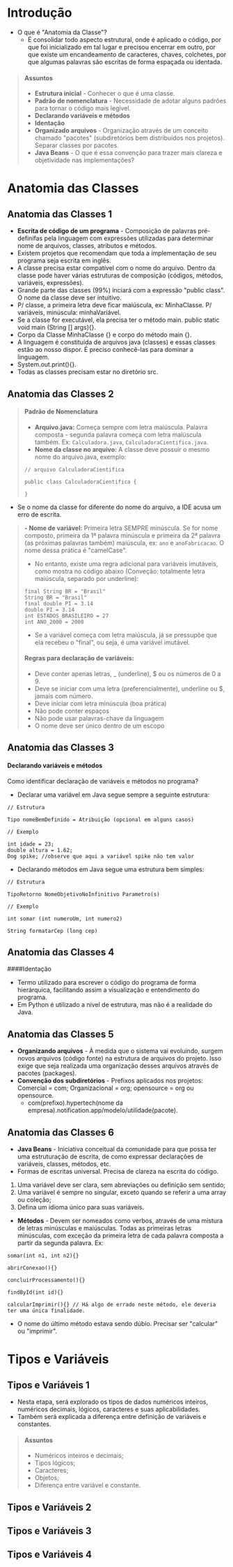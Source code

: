 # Introdução
- O que é "Anatomia da Classe"?
  - É consolidar todo aspecto estrutural, onde é aplicado o código, por que foi inicializado em tal lugar e precisou encerrar em outro, por que existe um encandeamento de caracteres, chaves, colchetes, por que algumas palavras são escritas de forma espaçada ou identada. 
>#### Assuntos
>
>- **Estrutura inicial** - Conhecer o que é uma classe.  
>- **Padrão de nomenclatura** - Necessidade de adotar alguns padrões para tornar o código mais legível.  
>- **Declarando variáveis e métodos**
>- **Identação**
>- **Organizado arquivos** - Organização através de um conceito chamado "pacotes" (subdiretórios bem distribuídos nos projetos). Separar classes por pacotes.
>- **Java Beans** - O que é essa convenção para trazer mais clareza e objetividade nas implementações?

# Anatomia das Classes  
## Anatomia das Classes 1  
- **Escrita de código de um programa** - Composição de palavras pré-definifas pela linguagem com expressões utilizadas para determinar nome de arquivos, classes, atributos e métodos.  
- Existem projetos que recomendam que toda a implementação de seu programa seja escrita em inglês.  
- A classe precisa estar compatível com o nome do arquivo. Dentro da classe pode haver várias estruturas de composição (códigos, métodos, variáveis, expressões).  
- Grande parte das classes (99%) inciará com a expressão "public class". O nome da classe deve ser intuitivo.  
- P/ classe, a primeira letra deve ficar maiúscula, ex: MinhaClasse. P/ variáveis, minúscula: minhaVariável.  
- Se a classe for executável, ela precisa ter o método main. public static void main (String [] args){}.  
- Corpo da Classe MinhaClasse {} e corpo do método main {}.  
- A linguagem é constituída de arquivos java (classes) e essas classes estão ao nosso dispor. É preciso conhecê-las para dominar a linguagem.  
- System.out.print(){}.  
- Todas as classes precisam estar no diretório src.
## Anatomia das Classes 2  
> #### Padrão de Nomenclatura
> - **Arquivo.java:** Começa sempre com letra maiúscula. Palavra composta - segunda palavra começa com letra maiúscula também. Ex: ```Calculadora.java```, ```CalculadoraCientifica.java```.  
> - **Nome da classe no arquivo:** A classe deve possuir o mesmo nome do arquivo.java, exemplo:
> ```
> // arquivo CalculadoraCientifica
>
> public class CalculadoraCientifica {
>
>}
> ```
- Se o nome da classe for diferente do nome do arquivo, a IDE acusa um erro de escrita.
> **- Nome de variável:** Primeira letra SEMPRE minúscula. Se for nome composto, primeira da 1ª palavra minúscula e primeira da 2ª palavra (as próximas palavras também) maiúscula, ex: ``` ano ``` e ``` anoFabricacao ```. O nome dessa prática é "camelCase".
> - No entanto, existe uma regra adicional para variáveis imutáveis, como mostra no código abaixo (Conveção: totalmente letra maiúscula, separado por underline):
> ```
> final String BR = "Brasil"
> String BR = "Brasil"
> final double PI = 3.14
> double PI = 3.14
> int ESTADOS_BRASILEIRO = 27
> int ANO_2000 = 2000
> ```
> - Se a variável começa com letra maiúscula, já se pressupõe que ela recebeu o "final", ou seja, é uma variável imutável.
> #### Regras para declaração de variáveis:
> - Deve conter apenas letras, _ (underline), $ ou os números de 0 a 9.
> - Deve se iniciar com uma letra (preferencialmente), underline ou $, jamais com número.
> - Deve iniciar com letra minúscula (boa prática)
> - Não pode conter espaços
> - Não pode usar palavras-chave da linguagem
> - O nome deve ser único dentro de um escopo
## Anatomia das Classes 3
#### Declarando variáveis e métodos
Como identificar declaração de variáveis e métodos no programa? 
- Declarar uma variável em Java segue sempre a seguinte estrutura:
```
// Estrutura

Tipo nomeBemDefinido = Atribuição (opcional em alguns casos)

// Exemplo

int idade = 23;
double altura = 1.62;
Dog spike; //observe que aqui a variável spike não tem valor
```
- Declarando métodos em Java segue uma estrutura bem simples:
```
// Estrutura

TipoRetorno NomeObjetivoNoInfinitivo Parametro(s)

// Exemplo

int somar (int numeroUm, int numero2)

String formatarCep (long cep)
```
## Anatomia das Classes 4

####Identação  
- Termo utilizado para escrever o código do programa de forma hierárquica, facilitando assim a visualização e entendimento do programa.
- Em Python é utilizado a nível de estrutura, mas não é a realidade do Java.
## Anatomia das Classes 5
- **Organizando arquivos** - À medida que o sistema vai evoluindo, surgem novos arquivos (código fonte) na estrutura de arquivos do projeto. Isso exige que seja realizada uma organização desses arquivos através de pacotes (packages).
- **Convenção dos subdiretórios** - Prefixos aplicados nos projetos: Comercial = com; Organizacional = org; opensource = org ou opensource.
  - com(prefixo).hypertech(nome da empresa).notification.app/modelo/utilidade(pacote).
## Anatomia das Classes 6
- **Java Beans** - Iniciativa conceitual da comunidade para que possa ter uma estruturação de escrita, de como expressar declarações de variáveis, classes, métodos, etc.  
- Formas de escritas universal. Precisa de clareza na escrita do código.  
1. Uma variável deve ser clara, sem abreviações ou definição sem sentido;  
1. Uma variável é sempre no singular, exceto quando se referir a uma array ou coleção;  
1. Defina um idioma único para suas variáveis.
- **Métodos** - Devem ser nomeados como verbos, através de uma mistura de letras minúsculas e maiúsculas. Todas as primeiras letras minúsculas, com exceção da primeira letra de cada palavra composta a partir da segunda palavra. Ex: 
```
somar(int n1, int n2){}

abrirConexao(){}

concluirProcessamento(){}

findById(int id){}

calcularImprimir(){} // Há algo de errado neste método, ele deveria ter uma única finalidade. 
```
- O nome do último método estava sendo dúbio. Precisar ser "calcular" ou "imprimir".
# Tipos e Variáveis
## Tipos e Variáveis 1
- Nesta etapa, será explorado os tipos de dados numéricos inteiros, numéricos decimais, lógicos, caracteres e suas aplicabilidades. 
- Também será explicada a diferença entre definição de variáveis e constantes.
> #### Assuntos
> - Numéricos inteiros e decimais;
> - Tipos lógicos;
> - Caracteres;
> - Objetos;
> - Diferença entre variável e constante.
## Tipos e Variáveis 2
## Tipos e Variáveis 3
## Tipos e Variáveis 4
